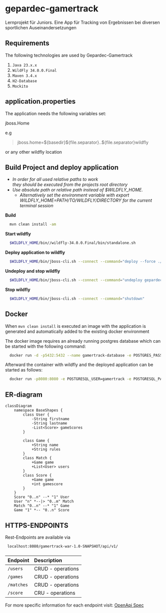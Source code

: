 # gepardec-gamertrack

Lernprojekt für Juniors. Eine App für Tracking von Ergebnissen bei diversen sportlichen
Auseinandersetzungen

## Requirements

The following technologies are used by Gepardec-Gamertrack

1. `Java 23.x.x`
2. `WildFly 34.0.0.Final`
3. `Maven 3.4.x`
4. `H2-Database`
5. `Mockito`

## application.properties

The application needs the following variables set:

jboss.Home

e.g
> jboss.home=\${basedir}\${file.separator}..\${file.separator}wildfly

or any other wildfly location

## Build Project and deploy application

- *In order for all used relative paths to work  
  they should be executed from the projects root directory*
- *Use absolute path or relative path instead of $WILDFLY_HOME.*
    - *Alternatively set the environment variable with export WILDFLY_HOME=PATH/TO/WILDFLY/DIRECTORY
      for the current terminal session*

**Build**

```zsh 
  mvn clean install -am
```

**Start wildfly**

```zsh
  $WILDFLY_HOME/bin//wildfly-34.0.0.Final/bin/standalone.sh
```

**Deploy application to wildfly**

```zsh
  $WILDFLY_HOME/bin/jboss-cli.sh --connect --command="deploy --force ./gamertrack-war/target/gepardec-gamertrack.war"
```

**Undeploy and stop wildfly**

```zsh
  $WILDFLY_HOME/bin/jboss-cli.sh --connect --command="undeploy gepardec-gamertrack.war"
```

**Stop wildfly**

```zsh
  $WILDFLY_HOME/bin/jboss-cli.sh --connect --command="shutdown"
```

## Docker

When ```mvn clean install``` is executed an image with the application is generated and
automatically added to the existing docker environment

The docker image requires an already running postgres database which can be started with the
following command:

```bash
  docker run -d -p5432:5432 --name gamertrack-database -e POSTGRES_PASSWORD=gepardec -e POSTGRES_USER=gamertrack -e POSTGRES_DB=gamertrack postgres
```

Afterward the container with wildfly and the deployed application can be started as follows:

```bash
  docker run -p8080:8080 -e POSTGRESQL_USER=gamertrack -e POSTGRESQL_PASSWORD=gepardec -e POSTGRESQL_URL=jdbc:postgresql://10.254.100.58:5432/gamertrack gamertrack-war
```

## ER-diagram

```mermaid
classDiagram
    namespace BaseShapes {
        class User {
            -String firstname
            -String lastname
            -List<Score> gameScores
        }

        class Game {
            +String name
            +String rules
        }
        class Match {
            +Game game
            +List<User> users
        }
        class Score {
            +Game game
            +int gamescore
        }
    }
    Score "0..n" --* "1" User
    User "n" *--|> "0..m" Match
    Match "0..n" --* "1" Game
    Game "1" *-- "0..n" Score
```

## HTTPS-ENDPOINTS

Rest-Endpoints are available via

```http
 localhost:8080/gamertrack-war-1.0-SNAPSHOT/api/v1/
```

###

| Endpoint   | Description       |
|:-----------|:------------------|
| `/users`   | CRUD - operations |
| `/games`   | CRUD - operations |
| `/matches` | CRUD - operations |
| `/score`   | CRU - operations  |

For more specific information for each endpoint
visit: [OpenApi Spec](https://petstore.swagger.io/?url=https://raw.githubusercontent.com/Gepardec/gepardec-gamertrack/refs/heads/main/docs/openapi-spec.yaml)
